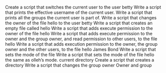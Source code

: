 Create a script that switches the current user to the user betty
Write a script that prints the effective username of the current user.
Write a script that prints all the groups the current user is part of.
Write a script that changes the owner of the file hello to the user betty
Write a script that creates an empty file called hello
Write a script that adds execute permission to the owner of the file hello
Write a script that adds execute permission to the owner and the group owner, and read permission to other users, to the file hello
Write a script that adds execution permission to the owner, the group owner and the other users, to the file hello
James Bond
Write a script that sets the mode of the file
Write a script that sets the mode of the file hello the same as olleh’s mode.
current directory
Create a script that creates a directory
Write a script that changes the group owner
 Owner and group
